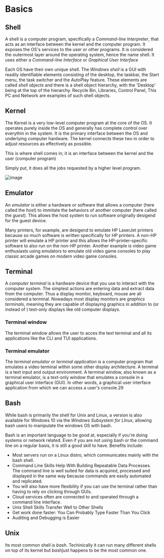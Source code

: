 # Basics

## Shell
A shell is a computer program, specifically a *Command-line Interpreter*, that acts as an interface between the kernel and the computer program. It exposes the OS's services to the user or other programs. It is considered the outermost layer around the operating system, hence the name shell. It uses either a *Command-line Interface* or *Graphical User Interface* 

Each OS have their own unique shell. The *Windows shell* is a GUI with readily identifiable elements consisting of the desktop, the taskbar, the Start menu, the task switcher and the AutoPlay feature. 
These elements are called *shell objects* and there is a shell object hierarchy, with the 'Desktop' being at the top of the hierarchy. Recycle Bin, Libraries, Control Panel, This PC and Network are examples of such shell objects. 

## Kernel
The Kernel is a very low-level computer program at the core of the OS. It operates purely inside the OS and generally has complete control over everythin in the system. It is the primary interface between the OS and underlying computer hardware. The kernel connects these two in order to adjust resources as effectively as possible. 

This is where shell comes in; it is an interface between the kernel and the user (computer program)

Simply put, it does all the jobs requested by a higher level program.

![image](../../images/kernel_shell_app.png)

## Emulator
An *emulator* is either a hardware or software that allows a computer (here called the *host*) to immitate the behaviors of another computer (here called the *guest*). This allows the host system to run software originally desigend for the guest device.

Many printers, for example, are desigend to emulate HP LaserJet printers because so much software is written specifically for HP printers. A non-HP printer will emulate a HP printer and this allows the HP-printer-specific software to also run on the non-HP printer. Another example is video game enthusiasts using emulators to emulate old video game consoles to play classic arcade games on modern video game consoles.

## Terminal
A *computer terminal* is a hardware device that you use to interact with the computer system. The simplest actions are entering data and extract data from the computer. Thus a display monitor, keyboard, mouse are all considered a terminal. Nowadays most display monitors are *graphics terminals*, meaning they are capable of displaying graphics in addition to (or instead of ) test-only displays like old computer displays.

### Terminal window
The terminal window allows the user to acces the text terminal and all its applications like the CLI and TUI applications.

### Terminal emulator
The *terminal emulator* or *terminal application* is a computer program that emulates a video terminal within some other display architecture. A terminal is a text input and output environment. A terminal window, also known as a terminal emulator, is a text-only window that emulates a console in a graphical user interface (GUI). In other words, a graphical user interface application from which we can access a user's console.29 

## Bash
While bash is primarily the shell for Unix and Linux, a version is also available for Windows 10 via the *Windows Subsystem for LInux*, allowing bash users to manipulate the windows OS with bash.

Bash is an important language to be good at, especially if you're doing systems or network related. Even if you are not using bash or the command line on a regular basis, it is still a good skill to have. Benefits include:

- Most servers run on a Linux distro, which communicates mainly with the bash shell. 
- Command Line Skills Help With Building Repeatable Data Processes. The command line is well suited for data is acquired, processed and displayed in the same way because commands are easily automated and replicated.
- You will also have more flexibility if you can use the terminal rather than having to rely on clicking through GUIs.
- Cloud services often are connected to and operated through a command line interface.
- Unix Shell Skills Transfer Well to Other Shells
- Get work done faster: You Can Probably Type Faster Than You Click
- Auditing and Debugging is Easier

## Unix
Its most common shell is *bash*. Techinically it can run many different shells on top of its kernel but *bash*just happens to be the most common one.